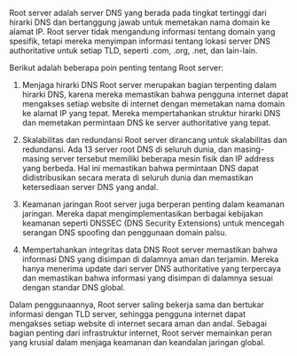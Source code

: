 Root server adalah server DNS yang berada pada tingkat tertinggi dari hirarki DNS dan bertanggung jawab untuk memetakan nama domain ke alamat IP. Root server tidak mengandung informasi tentang domain yang spesifik, tetapi mereka menyimpan informasi tentang lokasi server DNS authoritative untuk setiap TLD, seperti .com, .org, .net, dan lain-lain.

Berikut adalah beberapa poin penting tentang Root server:

1.  Menjaga hirarki DNS Root server merupakan bagian terpenting dalam hirarki DNS, karena mereka memastikan bahwa pengguna internet dapat mengakses setiap website di internet dengan memetakan nama domain ke alamat IP yang tepat. Mereka mempertahankan struktur hirarki DNS dan memetakan permintaan DNS ke server authoritative yang tepat.
    
2.  Skalabilitas dan redundansi Root server dirancang untuk skalabilitas dan redundansi. Ada 13 server root DNS di seluruh dunia, dan masing-masing server tersebut memiliki beberapa mesin fisik dan IP address yang berbeda. Hal ini memastikan bahwa permintaan DNS dapat didistribusikan secara merata di seluruh dunia dan memastikan ketersediaan server DNS yang andal.
    
3.  Keamanan jaringan Root server juga berperan penting dalam keamanan jaringan. Mereka dapat mengimplementasikan berbagai kebijakan keamanan seperti DNSSEC (DNS Security Extensions) untuk mencegah serangan DNS spoofing dan penggunaan domain palsu.
    
4.  Mempertahankan integritas data DNS Root server memastikan bahwa informasi DNS yang disimpan di dalamnya aman dan terjamin. Mereka hanya menerima update dari server DNS authoritative yang terpercaya dan memastikan bahwa informasi yang disimpan di dalamnya sesuai dengan standar DNS global.
    

Dalam penggunaannya, Root server saling bekerja sama dan bertukar informasi dengan TLD server, sehingga pengguna internet dapat mengakses setiap website di internet secara aman dan andal. Sebagai bagian penting dari infrastruktur internet, Root server memainkan peran yang krusial dalam menjaga keamanan dan keandalan jaringan global.